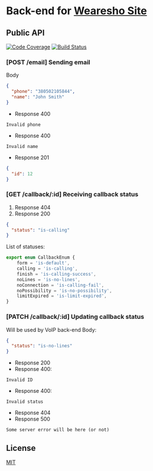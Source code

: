 # Back-end for [Wearesho Site](https://github.com/wearesho-team/wearesho-site)
## Public API
[![Code Coverage](https://scrutinizer-ci.com/g/wearesho-team/wearesho-site-backend/badges/coverage.png?b=master)](https://scrutinizer-ci.com/g/wearesho-team/wearesho-site-backend/?branch=master)
[![Build Status](https://scrutinizer-ci.com/g/wearesho-team/wearesho-site-backend/badges/build.png?b=master)](https://scrutinizer-ci.com/g/wearesho-team/wearesho-site-backend/build-status/master)

### [POST /email] Sending email
Body
```json
{
  "phone": "380502105844",
  "name": "John Smith"
}
```
- Response 400
```text
Invalid phone
```
- Response 400
```text
Invalid name
```
- Response 201
```json
{
  "id": 12
}
```
### [GET /callback/:id] Receiving callback status
1. Response 404
2. Response 200
```json
{
  "status": "is-calling"
}
```
List of statuses:
```typescript
export enum CallbackEnum {
    form = 'is-default',
    calling = 'is-calling',
    finish = 'is-calling-success',
    noLines = 'is-no-lines',
    noConnection = 'is-calling-fail',
    noPossibility = 'is-no-possibility',
    limitExpired = 'is-limit-expired',
}
```

### [PATCH /callback/:id] Updating callback status
Will be used by VoIP back-end
Body:
```json
{
  "status": "is-no-lines"
}
```
- Response 200
- Response 400:
```text
Invalid ID
```
- Response 400:
```text
Invalid status
```
- Response 404
- Response 500
```text
Some server error will be here (or not)
```


## License
[MIT](./LICENSE)